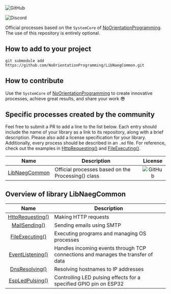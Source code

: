 
![GitHub](https://img.shields.io/github/license/NoOrientationProgramming/LibNaegCommon?style=plastic)
<!-- ![Lines of code](https://img.shields.io/tokei/lines/github/NoOrientationProgramming/LibNaegCommon?style=plastic) -->

![Discord](https://img.shields.io/discord/960639692213190719?style=plastic)

Official processes based on the `SystemCore` of  [NoOrientationProgramming](https://github.com/NoOrientationProgramming).
The use of this repository is entirely optional.

## How to add to your project

`git submodule add https://github.com/NoOrientationProgramming/LibNaegCommon.git`

## How to contribute

Use the `SystemCore` of  [NoOrientationProgramming](https://github.com/NoOrientationProgramming)
to create innovative processes, achieve great results, and share your work :sunglasses:

## Specific processes created by the community

Feel free to submit a PR to add a line to the list below.
Each entry should include the name of your library as a link to its repository, along with a brief description.
Please also add a license specification for your library.
Additionally, every process should be described in an `.md` file.
For reference, check out the examples in
[HttpRequesting()](https://github.com/NoOrientationProgramming/LibNaegCommon/blob/main/HttpRequesting.md) and
[FileExecuting()](https://github.com/NoOrientationProgramming/LibNaegCommon/blob/main/FileExecuting.md).

| Name | Description | License |
|:---:|---|:---:|
| [LibNaegCommon](https://github.com/NoOrientationProgramming/LibNaegCommon) | Official processes based on the Processing() class | ![GitHub](https://img.shields.io/github/license/NoOrientationProgramming/LibNaegCommon?style=plastic) |

## Overview of library LibNaegCommon

| Name | Description |
|:---:|---|
| [HttpRequesting()](https://github.com/NoOrientationProgramming/LibNaegCommon/blob/main/HttpRequesting.md) | Making HTTP requests |
| [MailSending()](https://github.com/NoOrientationProgramming/LibNaegCommon/blob/main/MailSending.md) | Sending emails using SMTP |
| [FileExecuting()](https://github.com/NoOrientationProgramming/LibNaegCommon/blob/main/FileExecuting.md) | Executing programs and managing OS processes |
| [EventListening()](https://github.com/NoOrientationProgramming/LibNaegCommon/blob/main/EventListening.md) | Handles incoming events through TCP connections and manages the transfer of data |
| [DnsResolving()](https://github.com/NoOrientationProgramming/LibNaegCommon/blob/main/DnsResolving.md) | Resolving hostnames to IP addresses |
| [EspLedPulsing()](https://github.com/NoOrientationProgramming/LibNaegCommon/blob/main/EspLedPulsing.md) | Controlling LED pulsing effects for a specified GPIO pin on ESP32 |

